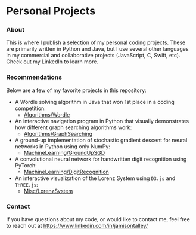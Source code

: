 # Personal Projects

### About
This is where I publish a selection of my personal coding projects. These are primarily written in Python and Java, but I use several other languages in my commercial and collaborative projects (JavaScript, C, Swift, etc). Check out my LinkedIn to learn more.

### Recommendations
Below are a few of my favorite projects in this repository:
- A Wordle solving algorithm in Java that won 1st place in a coding competition:
    - [Algorithms/Wordle](https://github.com/JamisonTalley/PersonalProjects/tree/main/Algorithms/Wordle)
- An interactive navigation program in Python that visually demonstrates how different graph searching algorithms work:
    - [Algorithms/GraphSearching](https://github.com/JamisonTalley/PersonalProjects/tree/main/Algorithms/GraphSearching)
- A ground-up implementation of stochastic gradient descent for neural networks in Python using only NumPy:
    - [MachineLearning/GroundUpSGD](https://github.com/JamisonTalley/PersonalProjects/tree/main/MachineLearning/GroundUpSGD)
- A convolutional neural network for handwritten digit recognition using PyTorch:
    - [MachineLearning/DigitRecognition](https://github.com/JamisonTalley/PersonalProjects/tree/main/MachineLearning/DigitRecognition)
- An interactive visualization of the Lorenz System using `D3.js` and `THREE.js`:
    - [Misc/LorenzSystem](https://observablehq.com/d/cf706d85d6118bc3)

### Contact
If you have questions about my code, or would like to contact me, feel free to reach out at
https://www.linkedin.com/in/jamisontalley/
